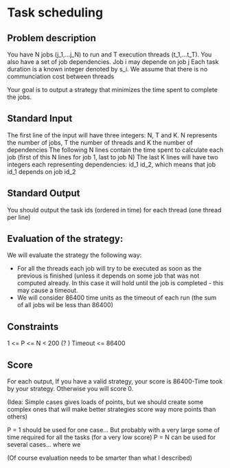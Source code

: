 # Task scheduling

## Problem description

You have N jobs (j_1,...j_N) to run and T execution threads (t_1,...t_T).
You also have a set of job dependencies. Job i may depende on job j
Each task duration is a known integer denoted by s_i.
We assume that there is no communciation cost between threads

Your goal is to output a strategy that minimizes the time spent to complete the jobs.


## Standard Input

The first line of the input will have three integers: N, T and K. N represents the number of jobs, T the number of threads and K the number of dependencies
The following N lines contain the time spent to calculate each job (first of this N lines for job 1, last to job N) 
The last K lines will have two integers each representing dependencies: id_1 id_2, which means that job id_1 depends on job id_2


## Standard Output

You should output the task ids (ordered in time) for each thread (one thread per line)

## Evaluation of the strategy:

We will evaluate the strategy the following way:
- For all the threads each job will try to be executed as soon as the previous is finished (unless it depends on some job that was not computed already. In this case it will hold until the job is completed - this may cause a timeout.
- We will consider 86400 time units as the timeout of each run (the sum of all jobs wil be less than 86400)

## Constraints

1 <= P <= N < 200 (? )
Timeout <= 86400

## Score

For each output,
If you have a valid strategy, your score is 86400-Time took by your strategy. Otherwise you will score 0.

(Idea: Simple cases gives loads of points, but we should create some complex ones that will make better strategies score way more points than others)
 
P = 1 should be used for one case... But probably with a very large some of time required for all the tasks (for a very low score)
P = N can be used for several cases... where we 

(Of course evaluation needs to be smarter than what I described)